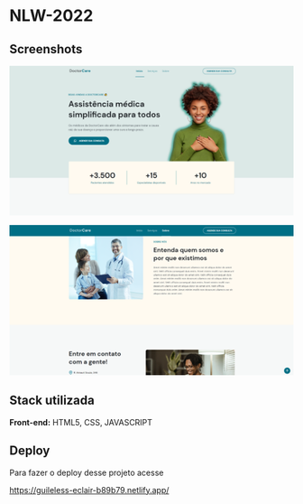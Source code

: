 # NLW-2022

## Screenshots

![App Screenshot](./assets/IMG-SITE01.png)
<br/>

![App Screenshot](./assets/IMG-SITE02.png)

## Stack utilizada

**Front-end:** HTML5, CSS, JAVASCRIPT


## Deploy

Para fazer o deploy desse projeto acesse

  https://guileless-eclair-b89b79.netlify.app/



